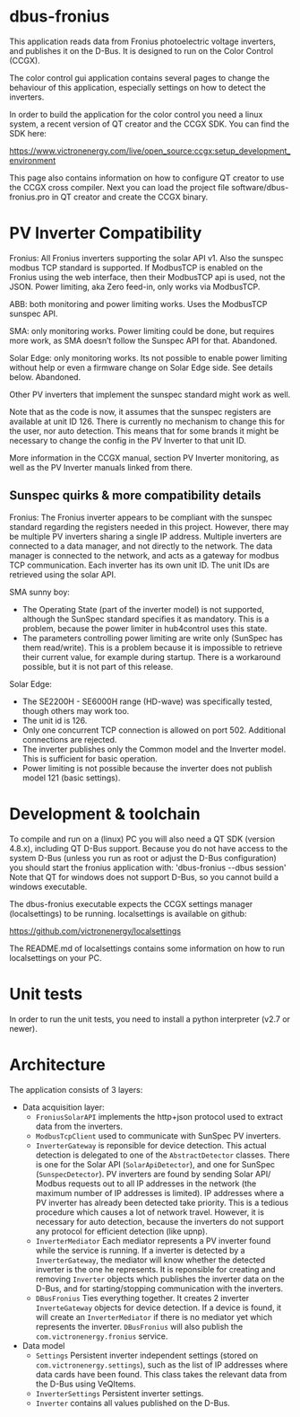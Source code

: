 dbus-fronius
============
This application reads data from Fronius photoelectric voltage inverters, and
publishes it on the D-Bus. It is designed to run on the Color Control (CCGX).

The color control gui application contains several pages to change the behaviour
of this application, especially settings on how to detect the inverters.

In order to build the application for the color control you need a linux system,
a recent version of QT creator and the CCGX SDK. You can find the SDK here:

https://www.victronenergy.com/live/open_source:ccgx:setup_development_environment

This page also contains information on how to configure QT creator to use the CCGX cross compiler.
Next you can load the project file software/dbus-fronius.pro in QT creator and create the
CCGX binary.

PV Inverter Compatibility
=============

Fronius: All Fronius inverters supporting the solar API v1. Also the sunspec modbus TCP standard is
supported. If ModbusTCP is enabled on the Fronius using the web interface, then their ModbusTCP
api is used, not the JSON. Power limiting, aka Zero feed-in, only works via ModbusTCP.

ABB: both monitoring and power limiting works. Uses the ModbusTCP sunspec API.

SMA: only monitoring works. Power limiting could be done, but requires more work, as SMA doesn’t
follow the Sunspec API for that. Abandoned.

Solar Edge: only monitoring works. Its not possible to enable power limiting without help or even
a firmware change on Solar Edge side. See details below. Abandoned.

Other PV inverters that implement the sunspec standard might work as well.

Note that as the code is now, it assumes that the sunspec registers are available at unit ID
126. There is currently no mechanism to change this for the user, nor auto detection. This means
that for some brands it might be necessary to change the config in the PV Inverter to that unit ID.

More information in the CCGX manual, section PV Inverter monitoring, as well as the PV Inverter
manuals linked from there.

Sunspec quirks & more compatibility details
--------------

Fronius:
The Fronius inverter appears to be compliant with the sunspec standard
regarding the registers needed in this project. However, there may be multiple
PV inverters sharing a single IP address.  Multiple inverters are connected to
a data manager, and not directly to the network. The data manager is connected
to the network, and acts as a gateway for modbus TCP communication. Each
inverter has its own unit ID. The unit IDs are retrieved using the solar API.

SMA sunny boy:
* The Operating State (part of the inverter model) is not supported, although
  the SunSpec standard specifies it as mandatory. This is a problem, because
  the power limiter in hub4control uses this state.
* The parameters controlling power limiting are write only (SunSpec has them
  read/write). This is a problem because it is impossible to retrieve their
  current value, for example during startup. There is a workaround possible,
  but it is not part of this release.

Solar Edge:
* The SE2200H - SE6000H range (HD-wave) was specifically tested, though others
  may work too.
* The unit id is 126.
* Only one concurrent TCP connection is allowed on port 502. Additional
  connections are rejected.
* The inverter publishes only the Common model and the Inverter model. This is
  sufficient for basic operation.
* Power limiting is not possible because the inverter does not publish model
  121 (basic settings).

Development & toolchain
=====================

To compile and run on a (linux) PC you will also need a QT SDK (version 4.8.x), including QT D-Bus 
support. Because you do not have access to the system D-Bus (unless you run as root or adjust the
D-Bus configuration) you should start the fronius application with: 'dbus-fronius --dbus session'
Note that QT for windows does not support D-Bus, so you cannot build a windows executable.

The dbus-fronius executable expects the CCGX settings manager (localsettings) to be running.
localsettings is available on github:

https://github.com/victronenergy/localsettings

The README.md of localsettings contains some information on how to run localsettings on your PC.

Unit tests
==========

In order to run the unit tests, you need to install a python interpreter (v2.7 or newer).

Architecture
============

The application consists of 3 layers:
  * Data acquisition layer:
    - `FroniusSolarAPI` implements the http+json protocol used to extract data from the inverters.
    - `ModbusTcpClient` used to communicate with SunSpec PV inverters.
    - `InverterGateway` is reponsible for device detection. This actual detection is delegated to
      one of the `AbstractDetector` classes. There is one for the Solar API (`SolarApiDetector`),
      and one for SunSpec (`SunspecDetector`). PV inverters are found by sending Solar API/
      Modbus requests out to all IP addresses in the network (the maximum number of IP addresses is
      limited). IP addresses where a PV inverter has already been detected take priority. This is
      a tedious procedure which causes a lot of network travel. However, it is necessary for auto
      detection, because the inverters do not support any protocol for efficient detection (like
      upnp).
    - `InverterMediator` Each mediator represents a PV inverter found while the service is running.
      If a inverter is detected by a `InverterGateway`, the mediator will know whether the detected
      inverter is the one he represents. It is reponsible for creating and removing `Inverter`
      objects which publishes the inverter data on the D-Bus, and for starting/stopping
      communication with the inverters.
    - `DBusFronius` Ties everything together. It creates 2 inverter `InverteGateway` objects for
      device detection. If a device is found, it will create an `InverterMediator` if there is no
      mediator yet which represents the inverter. `DBusFronius` will also publish the
      `com.victronenergy.fronius` service.
  * Data model
    - `Settings` Persistent inverter independent settings (stored on `com.victronenergy.settings`),
      such as the list of IP addresses where data cards have been found. This class takes the
      relevant data from the D-Bus using VeQItems.
    - `InverterSettings` Persistent inverter settings.
    - `Inverter` contains all values published on the D-Bus.
